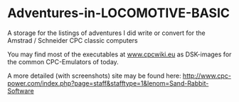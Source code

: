 # Adventures-in-LOCOMOTIVE-BASIC
A storage for the listings of adventures I did write or convert for the Amstrad / Schneider CPC classic computers

You may find most of the executables at www.cpcwiki.eu as DSK-images for the common CPC-Emulators of today.

A more detailed (with screenshots) site may be found here: http://www.cpc-power.com/index.php?page=staff&stafftype=1&lenom=Sand-Rabbit-Software

